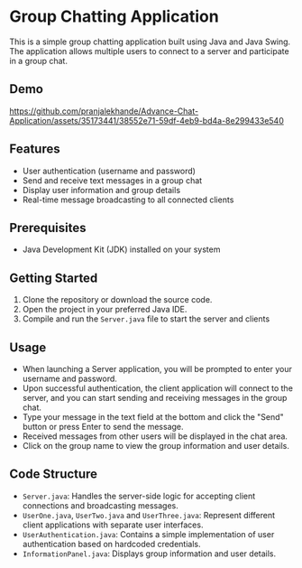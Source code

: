 # Group Chatting Application

This is a simple group chatting application built using Java and Java Swing. The application allows multiple users to connect to a server and participate in a group chat.

## Demo
https://github.com/pranjalekhande/Advance-Chat-Application/assets/35173441/38552e71-59df-4eb9-bd4a-8e299433e540


## Features

- User authentication (username and password)
- Send and receive text messages in a group chat
- Display user information and group details
- Real-time message broadcasting to all connected clients

## Prerequisites

- Java Development Kit (JDK) installed on your system

## Getting Started

1. Clone the repository or download the source code.
2. Open the project in your preferred Java IDE.
3. Compile and run the `Server.java` file to start the server and clients

## Usage

- When launching a Server application, you will be prompted to enter your username and password.
- Upon successful authentication, the client application will connect to the server, and you can start sending and receiving messages in the group chat.
- Type your message in the text field at the bottom and click the "Send" button or press Enter to send the message.
- Received messages from other users will be displayed in the chat area.
- Click on the group name to view the group information and user details.

## Code Structure

- `Server.java`: Handles the server-side logic for accepting client connections and broadcasting messages.
- `UserOne.java`, `UserTwo.java` and `UserThree.java`: Represent different client applications with separate user interfaces.
- `UserAuthentication.java`: Contains a simple implementation of user authentication based on hardcoded credentials.
- `InformationPanel.java`: Displays group information and user details.
